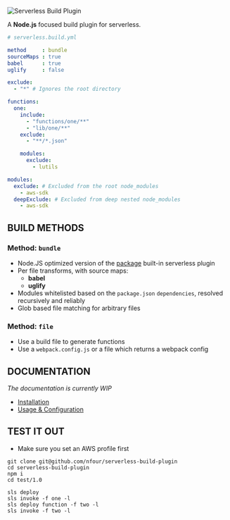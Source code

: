 ![Serverless Build Plugin](http://i.imgur.com/UfNQs5G.png)

A **Node.js** focused build plugin for serverless.

```yaml
# serverless.build.yml

method     : bundle
sourceMaps : true
babel      : true
uglify     : false

exclude:
  - "*" # Ignores the root directory

functions:
  one:
    include:
      - "functions/one/**"
      - "lib/one/**"
    exclude:
      - "**/*.json"

    modules:
      exclude:
        - lutils

modules:
  exclude: # Excluded from the root node_modules
    - aws-sdk
  deepExclude: # Excluded from deep nested node_modules
    - aws-sdk
```

## BUILD METHODS

### Method: `bundle`

- Node.JS optimized version of the [package](https://github.com/serverless/serverless/blob/master/docs/providers/aws/guide/packaging.md) built-in serverless plugin
- Per file transforms, with source maps:
  - **babel**
  - **uglify**
- Modules whitelisted based on the `package.json` `dependencies`, resolved recursively and reliably
- Glob based file matching for arbitrary files

### Method: `file`

- Use a build file to generate functions
- Use a `webpack.config.js` or a file which returns a webpack config

## DOCUMENTATION

_The documentation is currently WIP_

- [Installation](./docs/Installation.md)
- [Usage & Configuration](./docs/Usage.md)


## TEST IT OUT

- Make sure you set an AWS profile first

```
git clone git@github.com/nfour/serverless-build-plugin
cd serverless-build-plugin
npm i
cd test/1.0

sls deploy
sls invoke -f one -l
sls deploy function -f two -l
sls invoke -f two -l
```
